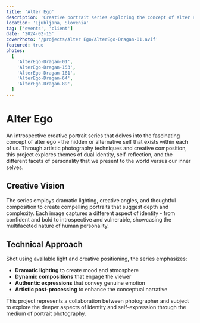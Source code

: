 ```yaml
---
title: 'Alter Ego'
description: 'Creative portrait series exploring the concept of alter ego and dual identity through artistic photography'
location: 'Ljubljana, Slovenia'
tag: ['events', 'client']
date: '2024-02-15'
coverPhoto: '/projects/Alter Ego/AlterEgo-Dragan-01.avif'
featured: true
photos:
  [
    'AlterEgo-Dragan-01',
    'AlterEgo-Dragan-153',
    'AlterEgo-Dragan-181',
    'AlterEgo-Dragan-64',
    'AlterEgo-Dragan-89',
  ]
---
```


# Alter Ego

An introspective creative portrait series that delves into the fascinating concept of alter ego - the hidden or alternative self that exists within each of us. Through artistic photography techniques and creative composition, this project explores themes of dual identity, self-reflection, and the different facets of personality that we present to the world versus our inner selves.

## Creative Vision

The series employs dramatic lighting, creative angles, and thoughtful composition to create compelling portraits that suggest depth and complexity. Each image captures a different aspect of identity - from confident and bold to introspective and vulnerable, showcasing the multifaceted nature of human personality.

## Technical Approach

Shot using available light and creative positioning, the series emphasizes:

- **Dramatic lighting** to create mood and atmosphere
- **Dynamic compositions** that engage the viewer
- **Authentic expressions** that convey genuine emotion
- **Artistic post-processing** to enhance the conceptual narrative

This project represents a collaboration between photographer and subject to explore the deeper aspects of identity and self-expression through the medium of portrait photography.
